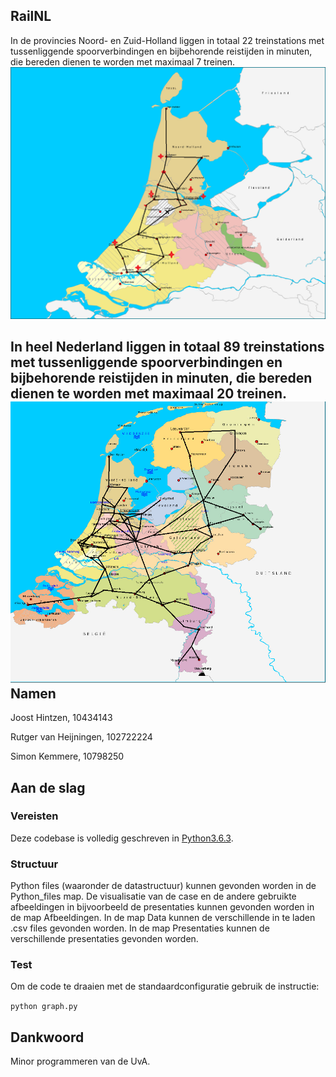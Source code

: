 RailNL
-------------
In de provincies Noord- en Zuid-Holland liggen in totaal 22 treinstations met tussenliggende spoorverbindingen en bijbehorende reistijden in minuten, die bereden dienen te worden met maximaal 7 treinen.
![Noord- en Zuid-Holland](https://github.com/joosthintzen40/railNL/blob/master/Visualisaties/kaart%20noord%20zuidholland.png)

In heel Nederland liggen in totaal 89 treinstations met tussenliggende spoorverbindingen en bijbehorende reistijden in minuten, die bereden dienen te worden met maximaal 20 treinen.
![Holland](https://github.com/joosthintzen40/railNL/blob/master/Visualisaties/nederlandblanco.png)
Namen
-------------
Joost Hintzen, 10434143

Rutger van Heijningen, 102722224

Simon Kemmere, 10798250


Aan de slag
-------------
### Vereisten
Deze codebase is volledig geschreven in [Python3.6.3](https://www.python.org/downloads/).

### Structuur
Python files (waaronder de datastructuur) kunnen gevonden worden in de
Python_files map.
De visualisatie van de case en de andere gebruikte afbeeldingen in bijvoorbeeld
de presentaties kunnen gevonden worden in de map Afbeeldingen.
In de map Data kunnen de verschillende in te laden .csv files gevonden worden.
In de map Presentaties kunnen de verschillende presentaties gevonden worden.

### Test
Om de code te draaien met de standaardconfiguratie gebruik de instructie:

`python graph.py`

Dankwoord
-------------
Minor programmeren van de UvA.
